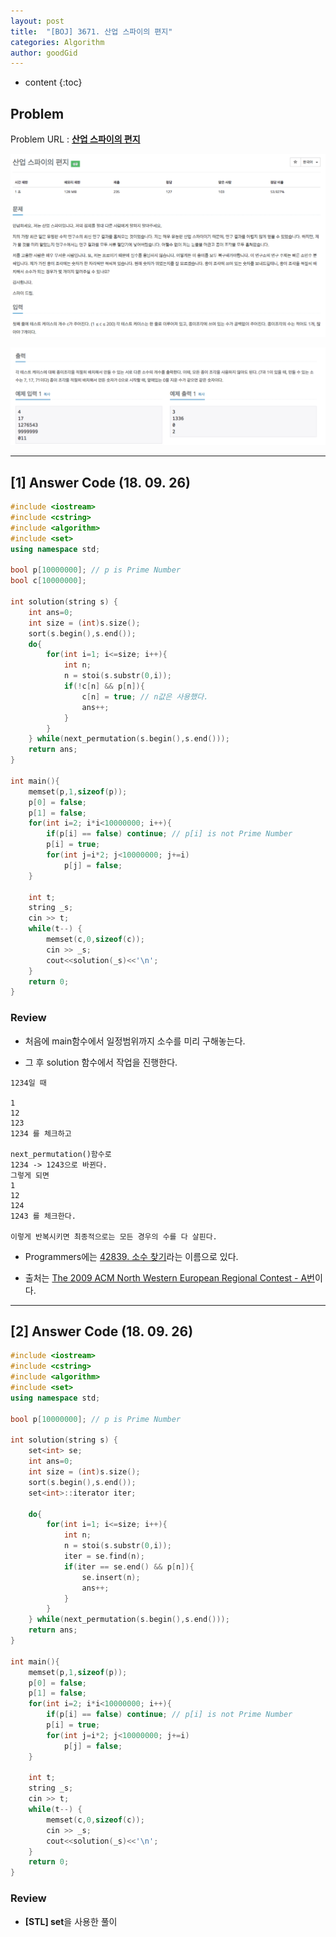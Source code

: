 ```yaml
---
layout: post
title:  "[BOJ] 3671. 산업 스파이의 편지"
categories: Algorithm
author: goodGid
---
```

* content
{:toc}

## Problem

Problem URL : **[산업 스파이의 편지](https://www.acmicpc.net/problem/3671)**












![](/assets/img/algorithm/3671_1.png)

![](/assets/img/algorithm/3671_2.png)

---


## [1] Answer Code (18. 09. 26)

``` cpp
#include <iostream>
#include <cstring>
#include <algorithm>
#include <set>
using namespace std;

bool p[10000000]; // p is Prime Number
bool c[10000000];

int solution(string s) {
    int ans=0;
    int size = (int)s.size();
    sort(s.begin(),s.end());
    do{
        for(int i=1; i<=size; i++){
            int n;
            n = stoi(s.substr(0,i));
            if(!c[n] && p[n]){
                c[n] = true; // n값은 사용했다.
                ans++;
            }
        }
    } while(next_permutation(s.begin(),s.end()));
    return ans;
}

int main(){
    memset(p,1,sizeof(p));
    p[0] = false;
    p[1] = false;
    for(int i=2; i*i<10000000; i++){
        if(p[i] == false) continue; // p[i] is not Prime Number
        p[i] = true;
        for(int j=i*2; j<10000000; j+=i)
            p[j] = false;
    }
    
    int t;
    string _s;
    cin >> t;
    while(t--) {
        memset(c,0,sizeof(c));
        cin >> _s;
        cout<<solution(_s)<<'\n';
    }
    return 0;
}
```

### Review

* 처음에 main함수에서 일정범위까지 소수를 미리 구해놓는다.

* 그 후 solution 함수에서 작업을 진행한다.

```
1234일 때

1
12
123
1234 를 체크하고

next_permutation()함수로 
1234 -> 1243으로 바뀐다.
그렇게 되면
1
12
124
1243 를 체크한다.

이렇게 반복시키면 최종적으로는 모든 경우의 수를 다 살핀다.
```

* Programmers에는 [42839. 소수 찾기]({{site.url}}//PGM-42839/)라는 이름으로 있다.

* 출처는 [The 2009 ACM North Western European Regional Contest - A번](http://2009.nwerc.eu/results/nwerc09.pdf)이다.


---

## [2] Answer Code (18. 09. 26)

``` cpp
#include <iostream>
#include <cstring>
#include <algorithm>
#include <set>
using namespace std;

bool p[10000000]; // p is Prime Number

int solution(string s) {
    set<int> se;
    int ans=0;
    int size = (int)s.size();
    sort(s.begin(),s.end());
    set<int>::iterator iter;
    
    do{
        for(int i=1; i<=size; i++){
            int n;
            n = stoi(s.substr(0,i));
            iter = se.find(n);
            if(iter == se.end() && p[n]){
                se.insert(n);
                ans++;
            }
        }
    } while(next_permutation(s.begin(),s.end()));
    return ans;
}

int main(){
    memset(p,1,sizeof(p));
    p[0] = false;
    p[1] = false;
    for(int i=2; i*i<10000000; i++){
        if(p[i] == false) continue; // p[i] is not Prime Number
        p[i] = true;
        for(int j=i*2; j<10000000; j+=i)
            p[j] = false;
    }
    
    int t;
    string _s;
    cin >> t;
    while(t--) {
        memset(c,0,sizeof(c));
        cin >> _s;
        cout<<solution(_s)<<'\n';
    }
    return 0;
}
```

### Review

* **[STL] set**을 사용한 풀이